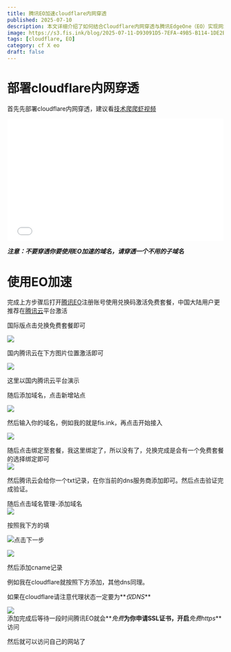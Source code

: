 ```yaml
---
title: 腾讯EO加速cloudflare内网穿透
published: 2025-07-10
description: 本文详细介绍了如何结合Cloudflare内网穿透与腾讯EdgeOne（EO）实现网站免费加速和HTTPS加密。首先指导用户通过子域名部署Cloudflare内网穿透（避开主域名），随后分步演示腾讯EO的激活流程：包括免费套餐兑换、域名接入、TXT记录验证，以及关键性的CNAME解析设置（特别强调Cloudflare需设为"仅DNS"模式）。最终通过自动化SSL证书申请，实现零成本HTTPS加速方案。适用于中国大陆及国际版用户，附图文操作指引。
image: https://s3.fis.ink/blog/2025-07-11-D93091D5-7EFA-49B5-B114-1DE2B55BAC42.webp
tags: [cloudflare, EO]
category: cf X eo
draft: false
---
```


# 部署cloudflare内网穿透

首先先部署cloudflare内网穿透，建议看[技术爬爬虾视频](https://www.bilibili.com/video/BV1H4421X7Wg)

<div style="position:relative; padding-bottom:56.25%; /* 16:9比例 */">
  <iframe
    src="//player.bilibili.com/player.html?isOutside=true&aid=1755356599&bvid=BV1H4421X7Wg&cid=1569261069&p=1"
    style="position:absolute; width:100%; height:100%;"
    frameborder="no"
    scrolling="no"
    allowfullscreen="true">
  </iframe>
</div>

**_注意：不要穿透你要使用EO加速的域名，请穿透一个不用的子域名_**

# 使用EO加速

完成上方步骤后打开[腾讯EO](https://edgeone.ai/)注册账号使用兑换码激活免费套餐，中国大陆用户更推荐在[腾讯云](https://console.cloud.tencent.com/edgeone)平台激活

国际版点击兑换免费套餐即可

![](https://s3.fis.ink/blog/2025-07-10-AAA033F7-6DB2-47A6-A97B-A2908F4BD58C.png)

国内腾讯云在下方图片位置激活即可

![](https://s3.fis.ink/blog/2025-07-10-3FAE9AD0-115C-4CE6-B4E4-0DB34997CC23.png)

这里以国内腾讯云平台演示

随后添加域名，点击新增站点

![](https://s3.fis.ink/blog/2025-07-10-24833938-76CF-432A-A2DB-69039901EE94.png)

然后输入你的域名，例如我的就是fis.ink，再点击开始接入

![](https://s3.fis.ink/blog/2025-07-10-A2247AD0-B8FA-4690-9CB4-CC53E09F8F89.png)

随后点击绑定至套餐，我这里绑定了，所以没有了，兑换完成是会有一个免费套餐的选择绑定即可  
![](https://s3.fis.ink/blog/2025-07-10-32F3F792-900D-49EC-8B64-DBF3E59B40CF.png)

然后腾讯云会给你一个txt记录，在你当前的dns服务商添加即可。然后点击验证完成验证。

随后点击域名管理-添加域名  
![](https://s3.fis.ink/blog/2025-07-10-74343D1F-436D-4663-ABD0-B7E39F116260.png)

按照我下方的填

![](https://s3.fis.ink/blog/2025-07-10-DF9D3B38-23C6-49D8-8C09-D123FD1AA748.png)点击下一步

  
![](https://s3.fis.ink/blog/2025-07-10-F19F95FD-0B63-46BB-8307-9DA7741B848B.png)

然后添加cname记录

例如我在cloudflare就按照下方添加，其他dns同理。

如果在cloudflare请注意代理状态一定要为**_仅DNS_**

![](https://s3.fis.ink/blog/2025-07-10-4870BB2B-0BC6-4340-93F9-781AA8CDB215.png)  
添加完成后等待一段时间腾讯EO就会**_免费_**为你申请SSL证书，开启**_免费https_**访问

然后就可以访问自己的网站了